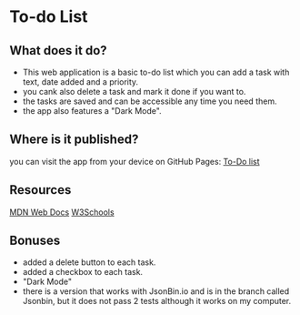 # To-do List

## What does it do?

- This web application is a basic to-do list which you can add a task with text, date added and a priority.
- you cank also delete a task and mark it done if you want to.
- the tasks are saved and can be accessible any time you need them.
- the app also features a "Dark Mode".

## Where is it published?

you can visit the app from your device on GitHub Pages:
[To-Do list](https://maorshl.github.io/pre-course-2021-final-boilerplate/src/)

## Resources

[MDN Web Docs](https://developer.mozilla.org/en-US/docs/Web/JavaScript)
[W3Schools](https://www.w3schools.com/)

## Bonuses

- added a delete button to each task.
- added a checkbox to each task.
- "Dark Mode" 
- there is a version that works with JsonBin.io and is in the branch called Jsonbin, but it does not pass 2 tests
although it works on my computer.
